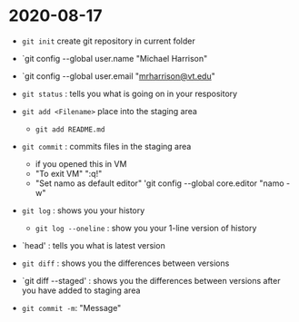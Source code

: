 # 2020-08-17

- `git init` create git repository in current folder
- `git config --global user.name "Michael Harrison"
- `git config --global user.email "mrharrison@vt.edu"

- `git status` : tells you what is going on in your respository
- `git add <Filename>` place <Filename> into the staging area
    - `git add README.md`
- `git commit` : commits files in the staging area
    - if you opened this in VM
    - "To exit VM" ":q!"
    - "Set namo as default editor" 'git config --global core.editor "namo -w"

- `git log` : shows you your history
    - `git log --oneline` : show you your 1-line version of history
- `head' : tells you what is latest version

- `git diff` : shows you the differences between versions
- `git diff --staged' : shows you the differences between versions after you have added to staging area
- `git commit -m`: "Message"
